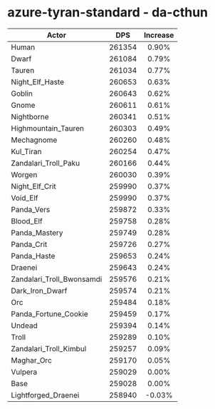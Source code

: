 # azure-tyran-standard - da-cthun
| Actor | DPS | Increase |
|---|:---:|:---:|
|Human|261354|0.90%|
|Dwarf|261084|0.79%|
|Tauren|261034|0.77%|
|Night_Elf_Haste|260653|0.63%|
|Goblin|260643|0.62%|
|Gnome|260611|0.61%|
|Nightborne|260341|0.51%|
|Highmountain_Tauren|260303|0.49%|
|Mechagnome|260260|0.48%|
|Kul_Tiran|260254|0.47%|
|Zandalari_Troll_Paku|260166|0.44%|
|Worgen|260030|0.39%|
|Night_Elf_Crit|259990|0.37%|
|Void_Elf|259990|0.37%|
|Panda_Vers|259872|0.33%|
|Blood_Elf|259758|0.28%|
|Panda_Mastery|259749|0.28%|
|Panda_Crit|259726|0.27%|
|Panda_Haste|259653|0.24%|
|Draenei|259643|0.24%|
|Zandalari_Troll_Bwonsamdi|259576|0.21%|
|Dark_Iron_Dwarf|259574|0.21%|
|Orc|259484|0.18%|
|Panda_Fortune_Cookie|259459|0.17%|
|Undead|259394|0.14%|
|Troll|259289|0.10%|
|Zandalari_Troll_Kimbul|259257|0.09%|
|Maghar_Orc|259170|0.05%|
|Vulpera|259029|0.00%|
|Base|259028|0.00%|
|Lightforged_Draenei|258940|-0.03%|
